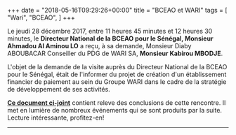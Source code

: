 +++
date = "2018-05-16T09:29:26+00:00"
title = "BCEAO et WARI"
tags = [
    "Wari",
    "BCEAO",
]
+++

Le jeudi 28 décembre 2017, entre 11 heures 45 minutes et 12 heures 30 minutes, le **Directeur National de la BCEAO pour le Sénégal, Monsieur Ahmadou Al Aminou LO** a reçu, à sa demande, Monsieur Diaby ABOUBACAR Conseiller du PDG de WARI SA, **Monsieur Kabirou MBODJE**.

L'objet de la demande de la visite auprès du Directeur National de la BCEAO pour le Sénégal, était de l'informer du projet de création d'un établissement financier de paiement au sein du Groupe WARI dans le cadre de la stratégie de développement de ses activités.


<!--more-->

[**Ce document ci-joint**](https://res.cloudinary.com/vincentstradic/image/upload/v1525872004/work/RELEVE_DES_CONCLUSIONS_DE_LA_RENCONTRE_AVEC_LE_DIRECTEUR_NATIONAL_DE_LA_BCEAO_POUR_LE_SENEGAL_FICHE_7_.doc.pdf) contient releve des conclusions de cette rencontre. Il met en lumière de nombreux événements qui se sont produits par la suite. Lecture intéressante, profitez-en!



<hr>
